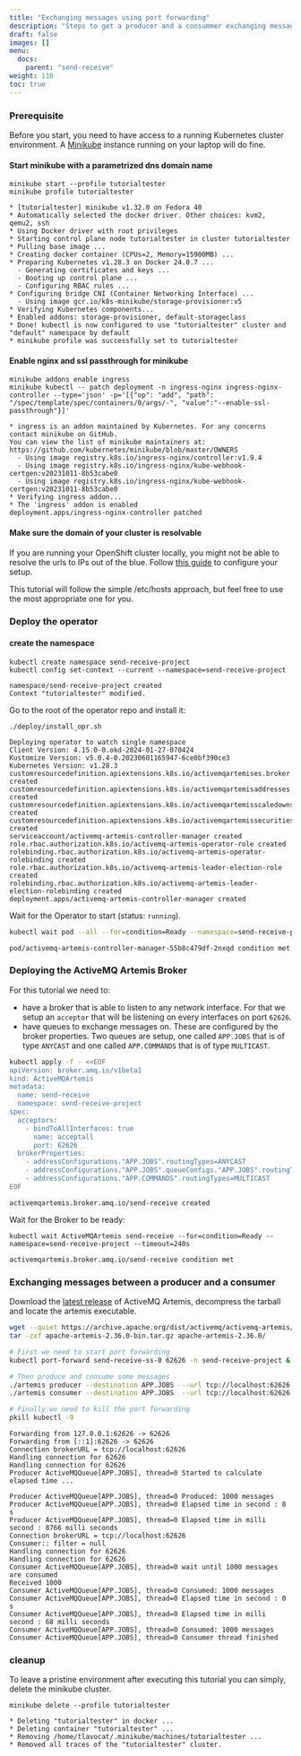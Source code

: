 ```yaml
---
title: "Exchanging messages using port forwarding"  
description: "Steps to get a producer and a consummer exchanging messages over a deployed broker on OpenShift using port forwwarding"
draft: false
images: []
menu:
  docs:
    parent: "send-receive"
weight: 110
toc: true
---
```


### Prerequisite

Before you start, you need to have access to a running Kubernetes cluster
environment. A [Minikube](https://minikube.sigs.k8s.io/docs/start/) instance
running on your laptop will do fine.

#### Start minikube with a parametrized dns domain name

```{"stage":"init", "id":"minikube_start"}
minikube start --profile tutorialtester
minikube profile tutorialtester
```
```shell markdown_runner
* [tutorialtester] minikube v1.32.0 on Fedora 40
* Automatically selected the docker driver. Other choices: kvm2, qemu2, ssh
* Using Docker driver with root privileges
* Starting control plane node tutorialtester in cluster tutorialtester
* Pulling base image ...
* Creating docker container (CPUs=2, Memory=15900MB) ...
* Preparing Kubernetes v1.28.3 on Docker 24.0.7 ...
  - Generating certificates and keys ...
  - Booting up control plane ...
  - Configuring RBAC rules ...
* Configuring bridge CNI (Container Networking Interface) ...
  - Using image gcr.io/k8s-minikube/storage-provisioner:v5
* Verifying Kubernetes components...
* Enabled addons: storage-provisioner, default-storageclass
* Done! kubectl is now configured to use "tutorialtester" cluster and "default" namespace by default
* minikube profile was successfully set to tutorialtester
```

#### Enable nginx and ssl passthrough for minikube

```{"stage":"init"}
minikube addons enable ingress
minikube kubectl -- patch deployment -n ingress-nginx ingress-nginx-controller --type='json' -p='[{"op": "add", "path": "/spec/template/spec/containers/0/args/-", "value":"--enable-ssl-passthrough"}]'
```
```shell markdown_runner
* ingress is an addon maintained by Kubernetes. For any concerns contact minikube on GitHub.
You can view the list of minikube maintainers at: https://github.com/kubernetes/minikube/blob/master/OWNERS
  - Using image registry.k8s.io/ingress-nginx/controller:v1.9.4
  - Using image registry.k8s.io/ingress-nginx/kube-webhook-certgen:v20231011-8b53cabe0
  - Using image registry.k8s.io/ingress-nginx/kube-webhook-certgen:v20231011-8b53cabe0
* Verifying ingress addon...
* The 'ingress' addon is enabled
deployment.apps/ingress-nginx-controller patched
```

#### Make sure the domain of your cluster is resolvable

If you are running your OpenShift cluster locally, you might not be able to
resolve the urls to IPs out of the blue. Follow [this guide](../help/hostname_resolution.md) to configure your setup.

This tutorial will follow the simple /etc/hosts approach, but feel free to use
the most appropriate one for you.

### Deploy the operator

#### create the namespace

```{"stage":"init"}
kubectl create namespace send-receive-project
kubectl config set-context --current --namespace=send-receive-project
```
```shell markdown_runner
namespace/send-receive-project created
Context "tutorialtester" modified.
```

Go to the root of the operator repo and install it:

```{"stage":"init", "rootdir":"$initial_dir"}
./deploy/install_opr.sh
```
```shell markdown_runner
Deploying operator to watch single namespace
Client Version: 4.15.0-0.okd-2024-01-27-070424
Kustomize Version: v5.0.4-0.20230601165947-6ce0bf390ce3
Kubernetes Version: v1.28.3
customresourcedefinition.apiextensions.k8s.io/activemqartemises.broker.amq.io created
customresourcedefinition.apiextensions.k8s.io/activemqartemisaddresses.broker.amq.io created
customresourcedefinition.apiextensions.k8s.io/activemqartemisscaledowns.broker.amq.io created
customresourcedefinition.apiextensions.k8s.io/activemqartemissecurities.broker.amq.io created
serviceaccount/activemq-artemis-controller-manager created
role.rbac.authorization.k8s.io/activemq-artemis-operator-role created
rolebinding.rbac.authorization.k8s.io/activemq-artemis-operator-rolebinding created
role.rbac.authorization.k8s.io/activemq-artemis-leader-election-role created
rolebinding.rbac.authorization.k8s.io/activemq-artemis-leader-election-rolebinding created
deployment.apps/activemq-artemis-controller-manager created
```

Wait for the Operator to start (status: `running`).

```bash {"stage":"init", "runtime":"bash", "label":"wait for the operator to be running"}
kubectl wait pod --all --for=condition=Ready --namespace=send-receive-project --timeout=600s
```
```shell markdown_runner
pod/activemq-artemis-controller-manager-55b8c479df-2nxqd condition met
```

### Deploying the ActiveMQ Artemis Broker

For this tutorial we need to:

* have a broker that is able to listen to any network interface. For that we
  setup an `acceptor` that will be listening on every interfaces on port
  `62626`.
* have queues to exchange messages on. These are configured by the broker
  properties. Two queues are setup, one called `APP.JOBS` that is of type
  `ANYCAST` and one called `APP.COMMANDS` that is of type `MULTICAST`.

```bash {"stage":"deploy", "runtime":"bash", "label":"deploy the broker"}
kubectl apply -f - <<EOF
apiVersion: broker.amq.io/v1beta1
kind: ActiveMQArtemis
metadata:
  name: send-receive
  namespace: send-receive-project
spec:
  acceptors:
    - bindToAllInterfaces: true
      name: acceptall
      port: 62626
  brokerProperties:
    - addressConfigurations."APP.JOBS".routingTypes=ANYCAST
    - addressConfigurations."APP.JOBS".queueConfigs."APP.JOBS".routingType=ANYCAST
    - addressConfigurations."APP.COMMANDS".routingTypes=MULTICAST
EOF
```
```shell markdown_runner
activemqartemis.broker.amq.io/send-receive created
```

Wait for the Broker to be ready:

```{"stage":"deploy"}
kubectl wait ActiveMQArtemis send-receive --for=condition=Ready --namespace=send-receive-project --timeout=240s
```
```shell markdown_runner
activemqartemis.broker.amq.io/send-receive condition met
```


### Exchanging messages between a producer and a consumer

Download the [latest
release](https://activemq.apache.org/components/artemis/download/) of ActiveMQ
Artemis, decompress the tarball and locate the artemis executable.

```bash {"stage":"test_setup", "rootdir":"$tmpdir.1", "runtime":"bash", "label":"download artemis"}
wget --quiet https://archive.apache.org/dist/activemq/activemq-artemis/2.36.0/apache-artemis-2.36.0-bin.tar.gz
tar -zxf apache-artemis-2.36.0-bin.tar.gz apache-artemis-2.36.0/
```

```bash {"stage":"test", "rootdir":"$tmpdir.1/apache-artemis-2.36.0/bin/", "parallel":true, "runtime":"bash", "label":"anycast: produce and consume 1000 messages"}
# First we need to start port forwarding
kubectl port-forward send-receive-ss-0 62626 -n send-receive-project &

# Then produce and consume some messages
./artemis producer --destination APP.JOBS  --url tcp://localhost:62626
./artemis consumer --destination APP.JOBS  --url tcp://localhost:62626

# Finally we need to kill the port forwarding
pkill kubectl -9
```
```shell markdown_runner
Forwarding from 127.0.0.1:62626 -> 62626
Forwarding from [::1]:62626 -> 62626
Connection brokerURL = tcp://localhost:62626
Handling connection for 62626
Handling connection for 62626
Producer ActiveMQQueue[APP.JOBS], thread=0 Started to calculate elapsed time ...

Producer ActiveMQQueue[APP.JOBS], thread=0 Produced: 1000 messages
Producer ActiveMQQueue[APP.JOBS], thread=0 Elapsed time in second : 8 s
Producer ActiveMQQueue[APP.JOBS], thread=0 Elapsed time in milli second : 8766 milli seconds
Connection brokerURL = tcp://localhost:62626
Consumer:: filter = null
Handling connection for 62626
Handling connection for 62626
Consumer ActiveMQQueue[APP.JOBS], thread=0 wait until 1000 messages are consumed
Received 1000
Consumer ActiveMQQueue[APP.JOBS], thread=0 Consumed: 1000 messages
Consumer ActiveMQQueue[APP.JOBS], thread=0 Elapsed time in second : 0 s
Consumer ActiveMQQueue[APP.JOBS], thread=0 Elapsed time in milli second : 68 milli seconds
Consumer ActiveMQQueue[APP.JOBS], thread=0 Consumed: 1000 messages
Consumer ActiveMQQueue[APP.JOBS], thread=0 Consumer thread finished
```

### cleanup

To leave a pristine environment after executing this tutorial you can simply,
delete the minikube cluster.

```{"stage":"teardown", "requires":"init/minikube_start"}
minikube delete --profile tutorialtester
```
```shell markdown_runner
* Deleting "tutorialtester" in docker ...
* Deleting container "tutorialtester" ...
* Removing /home/tlavocat/.minikube/machines/tutorialtester ...
* Removed all traces of the "tutorialtester" cluster.
```
